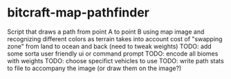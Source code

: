 # bitcraft-map-pathfinder

Script that draws a path from point A to point B using map image and recognizing different colors as terrain 
takes into account cost of "swapping zone" from land to ocean and back (need to tweak weights)
TODO: add some sorta user friendly ui or command prompt
TODO: encode all biomes with weights
TODO: choose specifict vehicles to use
TODO: write path stats to file to accompany the image (or draw them on the image?)
